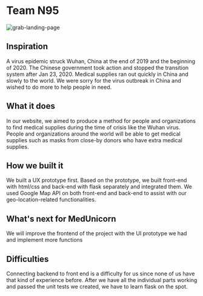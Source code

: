 # Team N95
![grab-landing-page](https://github.com/qingyuanpeng/TeamN95/blob/master/medUnicorn.gif)
## Inspiration

A virus epidemic struck Wuhan, China at the end of 2019 and the beginning of 2020. The Chinese government took action and stopped the transition system after Jan 23, 2020. Medical supplies ran out quickly in China and slowly to the world. We were sorry for the virus outbreak in China and wished to do more to help people in need.

## What it does
In our website, we aimed to produce a method for people and organizations to find medical supplies during the time of crisis like the Wuhan virus. People and organizations around the world will be able to get medical supplies such as masks from close-by donors who have extra medical supplies.

## How we built it
We built a UX prototype first. Based on the prototype, we built front-end with html/css and back-end with flask separately and integrated them. We used Google Map API on both front-end and back-end to assist with our geo-location-related functionalities.

## What's next for MedUnicorn
We will improve the frontend of the project with the UI prototype we had and implement more functions

## Difficulties
Connecting backend to front end is a difficulty for us since none of us have that kind of experience before. After we have all the individual parts working and passed the unit tests we created, we have to learn flask on the spot. 

